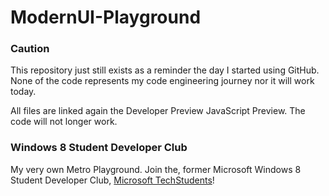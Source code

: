 ModernUI-Playground
================

### Caution
This repository just still exists as a reminder the day I started using GitHub. None of the code represents my code engineering journey nor it will work today.

All files are linked again the Developer Preview JavaScript Preview. The code will not longer work.

### Windows 8 Student Developer Club
My very own Metro Playground.
Join the, former Microsoft Windows 8 Student Developer Club, [Microsoft TechStudents](http://www.microsoft.com/germany/msdn/academic/default.aspx "Microsoft TechStudents")!

